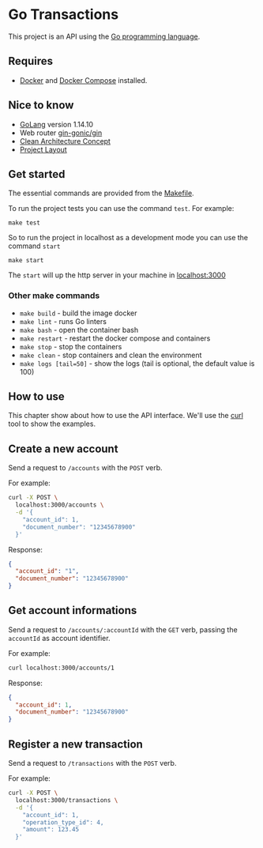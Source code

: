 # Go Transactions
This project is an API using the [Go programming language](https://golang.org/).

## Requires
- [Docker](https://www.docker.com/) and [Docker Compose](https://docs.docker.com/compose/) installed.

## Nice to know
- [GoLang](https://golang.org/) version 1.14.10
- Web router [gin-gonic/gin](https://github.com/gin-gonic/gin)
- [Clean Architecture Concept](https://blog.cleancoder.com/uncle-bob/2012/08/13/the-clean-architecture.html)
- [Project Layout](https://github.com/golang-standards/project-layout)

## Get started
The essential commands are provided from the [Makefile]().

To run the project tests you can use the command `test`. For example:
```
make test
```

So to run the project in localhost as a development mode you can use the command `start`
```
make start
```

The `start` will up the http server in your machine in [localhost:3000](http://localhost:3000)

### Other make commands
- `make build` - build the image docker
- `make lint` - runs Go linters
- `make bash` - open the container bash
- `make restart` - restart the docker compose and containers
- `make stop` - stop the containers
- `make clean` - stop containers and clean the environment
- `make logs [tail=50]` - show the logs (tail is optional, the default value is 100)

## How to use
This chapter show about how to use the API interface.
We'll use the [curl](https://curl.haxx.se/) tool to show the examples.

## Create a new account
Send a request to `/accounts` with the `POST` verb.

For example:
```bash
curl -X POST \
  localhost:3000/accounts \
  -d '{
    "account_id": 1,
    "document_number": "12345678900"
  }'
```

Response:
```json
{
  "account_id": "1",
  "document_number": "12345678900"
}
```

## Get account informations
Send a request to `/accounts/:accountId` with the `GET` verb, passing the `accountId` as account identifier.

For example:
```bash
curl localhost:3000/accounts/1
```

Response:
```json
{
  "account_id": 1,
  "document_number": "12345678900"
}
```

## Register a new transaction
Send a request to `/transactions` with the `POST` verb.

For example:
```bash
curl -X POST \
  localhost:3000/transactions \
  -d '{
    "account_id": 1,
    "operation_type_id": 4,
    "amount": 123.45
  }'
```

